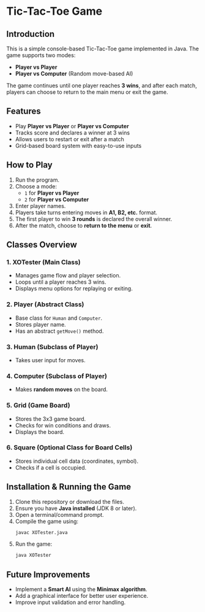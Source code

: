 # Tic-Tac-Toe Game

## Introduction
This is a simple console-based Tic-Tac-Toe game implemented in Java. The game supports two modes:
- **Player vs Player**
- **Player vs Computer** (Random move-based AI)

The game continues until one player reaches **3 wins**, and after each match, players can choose to return to the main menu or exit the game.

## Features
- Play **Player vs Player** or **Player vs Computer**
- Tracks score and declares a winner at 3 wins
- Allows users to restart or exit after a match
- Grid-based board system with easy-to-use inputs

## How to Play
1. Run the program.
2. Choose a mode:
   - `1` for **Player vs Player**
   - `2` for **Player vs Computer**
3. Enter player names.
4. Players take turns entering moves in **A1, B2, etc.** format.
5. The first player to win **3 rounds** is declared the overall winner.
6. After the match, choose to **return to the menu** or **exit**.

## Classes Overview
### 1. **XOTester (Main Class)**
   - Manages game flow and player selection.
   - Loops until a player reaches 3 wins.
   - Displays menu options for replaying or exiting.

### 2. **Player (Abstract Class)**
   - Base class for `Human` and `Computer`.
   - Stores player name.
   - Has an abstract `getMove()` method.

### 3. **Human (Subclass of Player)**
   - Takes user input for moves.

### 4. **Computer (Subclass of Player)**
   - Makes **random moves** on the board.

### 5. **Grid (Game Board)**
   - Stores the 3x3 game board.
   - Checks for win conditions and draws.
   - Displays the board.

### 6. **Square (Optional Class for Board Cells)**
   - Stores individual cell data (coordinates, symbol).
   - Checks if a cell is occupied.

## Installation & Running the Game
1. Clone this repository or download the files.
2. Ensure you have **Java installed** (JDK 8 or later).
3. Open a terminal/command prompt.
4. Compile the game using:
   ```sh
   javac XOTester.java
   ```
5. Run the game:
   ```sh
   java XOTester
   ```

## Future Improvements
- Implement a **Smart AI** using the **Minimax algorithm**.
- Add a graphical interface for better user experience.
- Improve input validation and error handling.

